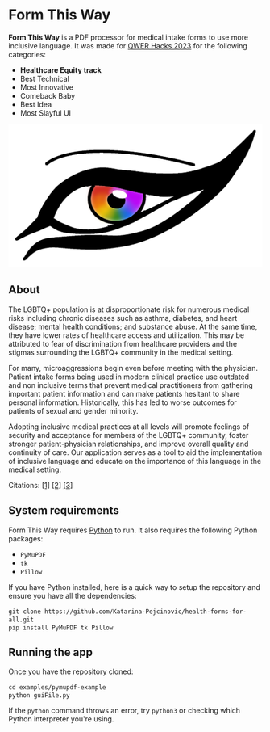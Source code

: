 # Form This Way

**Form This Way** is a PDF processor for medical intake forms to use more
inclusive language. It was made for [QWER Hacks 2023](https://www.qwerhacks.com)
for the following categories:
* **Healthcare Equity track**
* Best Technical
* Most Innovative
* Comeback Baby
* Best Idea
* Most Slayful UI

![Form This Way Logo - Lady Gaga's Eye](examples/pymupdf-example/logo-dark.png)

## About

The LGBTQ+ population is at disproportionate risk for numerous medical risks
including chronic diseases such as asthma, diabetes, and heart disease; mental
health conditions; and substance abuse. At the same time, they have lower rates
of healthcare access and utilization. This may be attributed to fear of
discrimination from healthcare providers and the stigmas surrounding the LGBTQ+
community in the medical setting.

For many, microaggressions begin even before meeting with the physician. Patient
intake forms being used in modern clinical practice use outdated and non
inclusive terms that prevent medical practitioners from gathering important
patient information and can make patients hesitant to share personal
information. Historically, this has led to worse outcomes for patients of sexual
and gender minority. 

Adopting inclusive medical practices at all levels will promote feelings of
security and acceptance for members of the LGBTQ+ community, foster stronger
patient-physician relationships, and improve overall quality and continuity of
care. Our application serves as a tool to aid the implementation of inclusive
language and educate on the importance of this language in the medical setting.

Citations: [[1]](https://doi.org/10.1016/j.radi.2016.04.011)
[[2]](https://doi.org/10.1016/j.echu.2019.08.005)
[[3]](https://doi.org/10.1371/journal.pone.0146139)

## System requirements

Form This Way requires [Python](https://www.python.org) to run. It also requires
the following Python packages:
* `PyMuPDF`
* `tk`
* `Pillow`

If you have Python installed, here is a quick way to setup the repository and
ensure you have all the dependencies:
```
git clone https://github.com/Katarina-Pejcinovic/health-forms-for-all.git
pip install PyMuPDF tk Pillow
```
## Running the app

Once you have the repository cloned:
```
cd examples/pymupdf-example
python guiFile.py
```
If the `python` command throws an error, try `python3` or checking which Python
interpreter you're using.
